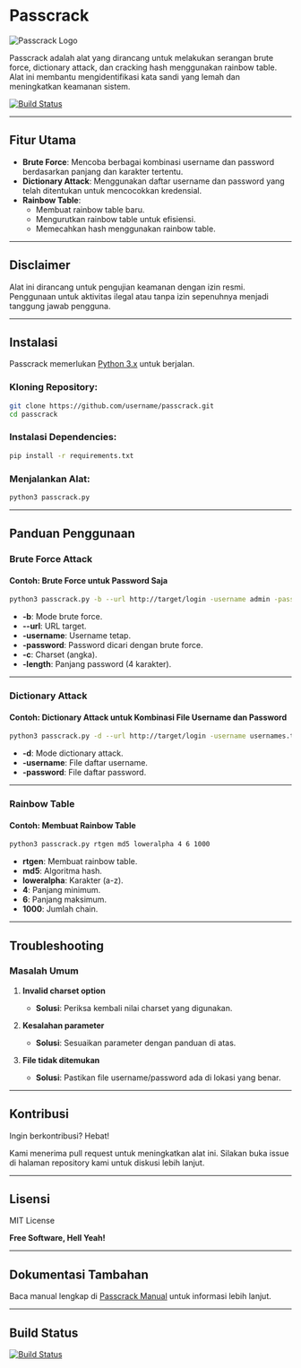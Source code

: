 # Passcrack

![Passcrack Logo](http://diaz-afk.site/img/bg1.jpg)

Passcrack adalah alat yang dirancang untuk melakukan serangan brute force, dictionary attack, dan cracking hash menggunakan rainbow table. Alat ini membantu mengidentifikasi kata sandi yang lemah dan meningkatkan keamanan sistem.

[![Build Status](https://travis-ci.org/username/passcrack.svg?branch=master)](https://travis-ci.org/username/passcrack)

---

## Fitur Utama

- **Brute Force**: Mencoba berbagai kombinasi username dan password berdasarkan panjang dan karakter tertentu.
- **Dictionary Attack**: Menggunakan daftar username dan password yang telah ditentukan untuk mencocokkan kredensial.
- **Rainbow Table**:
  - Membuat rainbow table baru.
  - Mengurutkan rainbow table untuk efisiensi.
  - Memecahkan hash menggunakan rainbow table.

---

## Disclaimer

Alat ini dirancang untuk pengujian keamanan dengan izin resmi. Penggunaan untuk aktivitas ilegal atau tanpa izin sepenuhnya menjadi tanggung jawab pengguna.

---

## Instalasi

Passcrack memerlukan [Python 3.x](https://www.python.org/downloads/) untuk berjalan.

### Kloning Repository:
```sh
git clone https://github.com/username/passcrack.git
cd passcrack
```

### Instalasi Dependencies:
```sh
pip install -r requirements.txt
```

### Menjalankan Alat:
```sh
python3 passcrack.py
```

---

## Panduan Penggunaan

### Brute Force Attack

#### Contoh: Brute Force untuk Password Saja
```sh
python3 passcrack.py -b --url http://target/login -username admin -password -c 5 -length 4
```

- **-b**: Mode brute force.
- **--url**: URL target.
- **-username**: Username tetap.
- **-password**: Password dicari dengan brute force.
- **-c**: Charset (angka).
- **-length**: Panjang password (4 karakter).

---

### Dictionary Attack

#### Contoh: Dictionary Attack untuk Kombinasi File Username dan Password
```sh
python3 passcrack.py -d --url http://target/login -username usernames.txt -password passwords.txt
```

- **-d**: Mode dictionary attack.
- **-username**: File daftar username.
- **-password**: File daftar password.

---

### Rainbow Table

#### Contoh: Membuat Rainbow Table
```sh
python3 passcrack.py rtgen md5 loweralpha 4 6 1000
```

- **rtgen**: Membuat rainbow table.
- **md5**: Algoritma hash.
- **loweralpha**: Karakter (a-z).
- **4**: Panjang minimum.
- **6**: Panjang maksimum.
- **1000**: Jumlah chain.

---

## Troubleshooting

### Masalah Umum

1. **Invalid charset option**
   - **Solusi**: Periksa kembali nilai charset yang digunakan.

2. **Kesalahan parameter**
   - **Solusi**: Sesuaikan parameter dengan panduan di atas.

3. **File tidak ditemukan**
   - **Solusi**: Pastikan file username/password ada di lokasi yang benar.

---

## Kontribusi

Ingin berkontribusi? Hebat!

Kami menerima pull request untuk meningkatkan alat ini. Silakan buka issue di halaman repository kami untuk diskusi lebih lanjut.

---

## Lisensi

MIT License

**Free Software, Hell Yeah!**

---

## Dokumentasi Tambahan

Baca manual lengkap di [Passcrack Manual](Manual_Book_Passcrack.pdf) untuk informasi lebih lanjut.

---

## Build Status

[![Build Status](https://travis-ci.org/username/passcrack.svg?branch=master)](https://travis-ci.org/username/passcrack)
